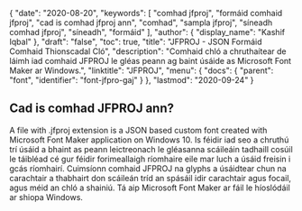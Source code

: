 {
  "date": "2020-08-20",
  "keywords": [
"comhad jfproj",
"formáid comhaid jfproj",
"cad is comhad jfproj ann",
"comhad",
"sampla jfproj",
"síneadh comhad jfproj",
"síneadh",
"formáid"
],
  "author": {
    "display_name": "Kashif Iqbal"
},
  "draft": "false",
  "toc": true,
  "title": "JFPROJ - JSON Formáid Comhaid Thionscadal Cló",
  "description": "Comhaid chló a chruthaítear de láimh iad comhaid JFPROJ le gléas peann ag baint úsáide as Microsoft Font Maker ar Windows.",
  "linktitle": "JFPROJ",
  "menu": {
    "docs": {
      "parent": "font",
      "identifier": "font-jfpro-gaj"
}
},
  "lastmod": "2020-09-24"
}

## Cad is comhad JFPROJ ann?

A file with .jfproj extension is a JSON based custom font created with Microsoft Font Maker application on Windows 10. Is féidir iad seo a chruthú trí úsáid a bhaint as peann leictreonach le gléasanna scáileáin tadhaill cosúil le táibléad cé gur féidir forimeallaigh ríomhaire eile mar luch a úsáid freisin i gcás ríomhairí. Cuimsíonn comhaid JFPROJ na glyphs a úsáidtear chun na carachtair a thabhairt don scáileán tríd an spásáil idir carachtair agus focail, agus méid an chló a shainiú. Tá aip Microsoft Font Maker ar fáil le híoslódáil ar shiopa Windows.

